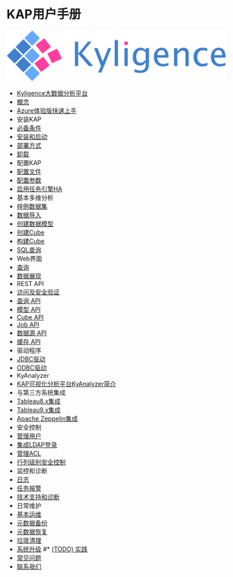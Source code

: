 # KAP用户手册

![logo](logo.jpg)

* [Kyligence大数据分析平台](introduction/README.md)
 * [概念](introduction/concepts.cn.md)
 * [Azure体验版快速上手](introduction/quickstart_azure.cn.md)
* 安装KAP
 * [必备条件](install/hadoop_env.cn.md)
 * [安装和启动](install/install_guide.cn.md)
 * [部署方式](install/deploy.cn.md)
 * [卸载](install/uninstall.cn.md) 
* 配置KAP
 * [配置文件](config/config_file.cn.md)
 * [配置参数](config/settings.cn.md)
 * [启用任务引擎HA](config/jobengine_ha.cn.md)
* 基本多维分析
 * [样例数据集](molap/dataset.cn.md)
 * [数据导入](molap/datasource.cn.md)
 * [创建数据模型](molap/datamodel.cn.md)
 * [创建Cube](molap/create_cube.cn.md)
 * [构建Cube](molap/build_cube.cn.md)
 * [SQL查询](molap/query.cn.md)
* Web界面
 * [查询](gui/web.cn.md)
 * [数据展现](gui/visualization.cn.md)
* REST API
 * [访问及安全验证](rest/authentication.cn.md)
 * [查询 API](rest/query_api.cn.md)
 * [模型 API](rest/model_api.cn.md)
 * [Cube API](rest/cube_api.cn.md)
 * [Job API](rest/job_api.cn.md)
 * [数据源 API](rest/metadata_api.cn.md)
 * [缓存 API](rest/cache_api.cn.md)
* 驱动程序
 * [JDBC驱动](driver/jdbc.cn.md)
 * [ODBC驱动](driver/odbc.cn.md)
* KyAnalyzer
 * [KAP可视化分析平台KyAnalyzer简介](integration/analyzer.cn.md)
* 与第三方系统集成
 * [Tableau8.x集成](integration/tableau_8.cn.md)
 * [Tableau9.x集成](integration/tableau_9.cn.md)
 * [Apache Zeppelin集成](integration/zeppelin.cn.md)
* 安全控制
 * [管理用户](security/user.cn.md)
 * [集成LDAP登录](security/ldap.cn.md)
 * [管理ACL](security/acl.cn.md)
 * [行列级别安全控制](security/cell.cn.md)
* 监控和诊断
 * [日志](troubleshooting/logging.cn.md)
 * [任务报警](troubleshooting/alerting.cn.md)
 * [技术支持和诊断](troubleshooting/diag.cn.md)
* 日常维护
 * [基本运维](operation/basic_ops.cn.md)
 * [元数据备份](operation/metadata_backup.cn.md)
 * [元数据恢复](operation/metadata_restore.cn.md)
 * [垃圾清理](operation/storage_cleanup.cn.md)
 * [系统升级](operation/upgrade.cn.md) 
#* [(TODO) 实践](practice/README.md)
* [常见问题](faq/README.md)
* [联系我们](contact/README.md)

